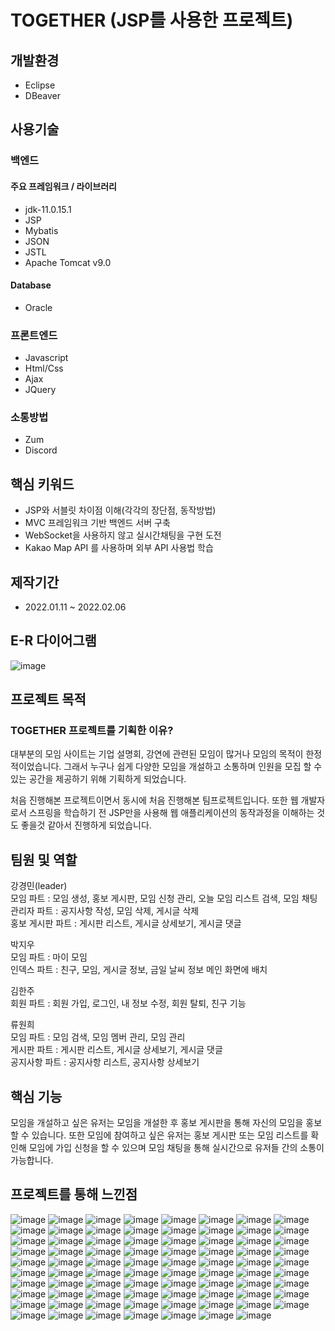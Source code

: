 # TOGETHER (JSP를 사용한 프로젝트)<br>

## 개발환경<br>
- Eclipse
- DBeaver
 
## 사용기술
  
### 백엔드



#### 주요 프레임워크 / 라이브러리
- jdk-11.0.15.1
- JSP
- Mybatis
- JSON
- JSTL
- Apache Tomcat v9.0

#### Database
- Oracle

### 프론트엔드
- Javascript
- Html/Css
- Ajax
- JQuery

### 소통방법
- Zum
- Discord

## 핵심 키워드
- JSP와 서블릿 차이점 이해(각각의 장단점, 동작방법)
- MVC 프레임워크 기반 백엔드 서버 구축
- WebSocket을 사용하지 않고 실시간채팅을 구현 도전
- Kakao Map API 를 사용하며 외부 API 사용법 학습

## 제작기간
- 2022.01.11 ~ 2022.02.06

## E-R 다이어그램
![image](https://user-images.githubusercontent.com/85470797/226358897-3fc0ae2c-77a2-45e4-b814-64a1671ce212.png)

## 프로젝트 목적
### TOGETHER 프로젝트를 기획한 이유?
대부분의 모임 사이트는 기업 설명회, 강연에 관련된 모임이 많거나 모임의 목적이 한정적이었습니다. 그래서 누구나 쉽게 다양한 모임을 개설하고 소통하며 인원을 모집 할 수 있는 공간을 제공하기 위해 기획하게 되었습니다.<br>

처음 진행해본 프로젝트이면서 동시에 처음 진행해본 팀프로젝트입니다. 또한 웹 개발자로서 스프링을 학습하기 전 JSP만을 사용해 웹 애플리케이션의 동작과정을 이해하는 것도 좋을것 같아서 진행하게 되었습니다.<br>

## 팀원 및 역할

강경민(leader)<br>
모임 파트 : 모임 생성, 홍보 게시판, 모임 신청 관리, 오늘 모임 리스트 검색, 모임 채팅<br>
관리자 파트 : 공지사항 작성, 모임 삭제, 게시글 삭제<br>
홍보 게시판 파트 : 게시판 리스트, 게시글 상세보기, 게시글 댓글<br>

박지우<br>
모임 파트 : 마이 모임<br>
인덱스 파트 : 친구, 모임, 게시글 정보, 금일 날씨 정보 메인 화면에 배치<br>

김한주<br>
회원 파트 : 회원 가입, 로그인, 내 정보 수정, 회원 탈퇴, 친구 기능<br>

류원희<br>
모임 파트 : 모임 검색, 모임 멤버 관리, 모임 관리<br>
게시판 파트 : 게시판 리스트, 게시글 상세보기, 게시글 댓글<br>
공지사항 파트 : 공지사항 리스트, 공지사항 상세보기<br>

## 핵심 기능
모임을 개설하고 싶은 유저는 모임을 개설한 후 홍보 게시판을 통해 자신의 모임을 홍보할 수 있습니다. 또한 모임에 참여하고 싶은 유저는 홍보 게시판 또는 모임 리스트를 확인해 모임에 가입 신청을 할 수 있으며 모임 채팅을 통해 실시간으로 유저들 간의 소통이 가능합니다.

## 프로젝트를 통해 느낀점


![image](https://user-images.githubusercontent.com/85470797/219278580-4a62a834-3c10-402a-84a3-1633ad9d2f89.png)
![image](https://user-images.githubusercontent.com/85470797/219278603-0b5d85c2-9132-45bb-8950-a08f5049bbf2.png)
![image](https://user-images.githubusercontent.com/85470797/219278632-721495a8-44e9-466a-8c1d-1afe2dc7573f.png)
![image](https://user-images.githubusercontent.com/85470797/219278645-4a898747-6c1d-423f-9592-253e1eecb9be.png)
![image](https://user-images.githubusercontent.com/85470797/219278667-a11ba2dd-4390-46ae-88f7-b97ba1bf7e30.png)
![image](https://user-images.githubusercontent.com/85470797/219278701-4c11341c-b0bb-49b8-bf5e-82ac6f3a15c2.png)
![image](https://user-images.githubusercontent.com/85470797/219278717-3f4829c4-01f8-4a54-8825-f3b6cf7cc160.png)
![image](https://user-images.githubusercontent.com/85470797/219278726-a9ae1f33-7cda-4050-aa41-e63343622b81.png)
![image](https://user-images.githubusercontent.com/85470797/219278753-2a2280ae-a496-4e14-8197-8e3eb35e50f1.png)
![image](https://user-images.githubusercontent.com/85470797/219278772-3ae17fa3-e15f-4d07-a3ef-b7d6329f8811.png)
![image](https://user-images.githubusercontent.com/85470797/219278784-2b2d8a1b-e691-4e7f-975d-622efc133079.png)
![image](https://user-images.githubusercontent.com/85470797/219278809-b35b54d7-5b9e-4a08-9797-6b441c4db7bf.png)
![image](https://user-images.githubusercontent.com/85470797/219278832-596cce61-e641-4156-a8fc-9ce20ea768fa.png)
![image](https://user-images.githubusercontent.com/85470797/219278864-730aff68-0aa3-4ae0-8d2e-21dd5e361d5d.png)
![image](https://user-images.githubusercontent.com/85470797/219278884-e9175ade-3e9e-4a4e-896b-5daf12094590.png)
![image](https://user-images.githubusercontent.com/85470797/219278900-efd01659-223f-47f2-9124-ff4cca2adc6e.png)
![image](https://user-images.githubusercontent.com/85470797/219278921-990c81cf-3394-4f65-ba53-e17b5c0a294e.png)
![image](https://user-images.githubusercontent.com/85470797/219278950-f4c51127-29a4-4f9f-9d26-7241c77d1a9c.png)
![image](https://user-images.githubusercontent.com/85470797/219278962-3c59668a-35e2-4331-9216-2da8701f5521.png)
![image](https://user-images.githubusercontent.com/85470797/219278988-4a91b7f4-db50-4ea4-a761-90ad588ba055.png)
![image](https://user-images.githubusercontent.com/85470797/219279008-c3cece41-aa45-4936-94c1-67d8a07ecd66.png)
![image](https://user-images.githubusercontent.com/85470797/219279017-0f0f4583-8c3d-4e6b-bf5f-d4229f08541f.png)
![image](https://user-images.githubusercontent.com/85470797/219279036-952aa0f9-6740-4d4a-bdd2-4218ac47cad1.png)
![image](https://user-images.githubusercontent.com/85470797/219279054-dec4d3e9-a6bd-4ea8-8046-0fe32179aec3.png)
![image](https://user-images.githubusercontent.com/85470797/219279081-13e9fe0d-1606-4825-80b5-6aef62a65662.png)
![image](https://user-images.githubusercontent.com/85470797/219279099-881e37b1-4630-47a0-9604-7930d5950703.png)
![image](https://user-images.githubusercontent.com/85470797/219279115-36689b69-d413-4d86-8c68-590746ae5cb3.png)
![image](https://user-images.githubusercontent.com/85470797/219279133-5982395d-28d8-435c-bfb2-9739727d0e53.png)
![image](https://user-images.githubusercontent.com/85470797/219279151-248713f6-7b6c-46dc-8dd8-94b6b8b9afd6.png)
![image](https://user-images.githubusercontent.com/85470797/219279164-1a5c6096-ba57-4593-9eaf-89793ccf8680.png)
![image](https://user-images.githubusercontent.com/85470797/219279181-9083fec2-5945-4fe7-a047-98e7c4264905.png)
![image](https://user-images.githubusercontent.com/85470797/219279196-9f00951d-c85f-446e-be5d-9e24b99cb4d0.png)
![image](https://user-images.githubusercontent.com/85470797/219279227-bf469c56-61c8-43d9-9a8f-ce178c95fbab.png)
![image](https://user-images.githubusercontent.com/85470797/219279242-9b4c1048-aab5-46d2-821d-fe6fa47db9d5.png)
![image](https://user-images.githubusercontent.com/85470797/219279260-1111dae2-e0f7-433f-a4a8-26eebc6d1ef8.png)
![image](https://user-images.githubusercontent.com/85470797/219279280-dada9f9a-37df-43d6-813b-a2457ae46a17.png)
![image](https://user-images.githubusercontent.com/85470797/219279315-521e27e0-e0af-40e2-89b8-1a42cd1e573a.png)
![image](https://user-images.githubusercontent.com/85470797/219279346-e1063d20-a49f-4fe2-a3af-05d81558f1de.png)
![image](https://user-images.githubusercontent.com/85470797/219279362-08cb0116-bec0-4dc1-b709-9dc1da029205.png)
![image](https://user-images.githubusercontent.com/85470797/219279388-2d698415-93bc-4206-83e5-0c7a3b30d2f7.png)
![image](https://user-images.githubusercontent.com/85470797/219279407-456dbc79-cb90-43ea-87b2-f011858f9624.png)
![image](https://user-images.githubusercontent.com/85470797/219279428-6179b942-e21c-41d2-a011-c1a4416c4085.png)
![image](https://user-images.githubusercontent.com/85470797/219279438-e5b41fa3-5e10-4da9-a39f-c55cd5413c22.png)
![image](https://user-images.githubusercontent.com/85470797/219279457-f7686827-bc38-46ae-9294-043d4b5c4b4c.png)
![image](https://user-images.githubusercontent.com/85470797/219279479-cab689f6-f732-4a7f-a6f2-4196415a9f31.png)
![image](https://user-images.githubusercontent.com/85470797/219279491-ecafd8d3-4fab-4593-9083-8ad0d50f0fab.png)
![image](https://user-images.githubusercontent.com/85470797/219279504-35cd6b3f-098d-489c-831a-f66a9ac7f195.png)
![image](https://user-images.githubusercontent.com/85470797/219279523-565e605f-45ee-4496-aff1-03bd3967e240.png)
![image](https://user-images.githubusercontent.com/85470797/219279560-627ecc96-569a-4b1f-83fd-7fd485117027.png)
![image](https://user-images.githubusercontent.com/85470797/219279572-b09b7da6-2617-476d-ab03-9c2b78f7f50a.png)
![image](https://user-images.githubusercontent.com/85470797/219279590-1e35478b-6445-4b27-9828-fb72e49ba086.png)
![image](https://user-images.githubusercontent.com/85470797/219279614-70041134-fbce-4e75-88c6-fccce8f4284b.png)
![image](https://user-images.githubusercontent.com/85470797/219279633-63fca305-db8a-4454-9f7a-981954383e24.png)
![image](https://user-images.githubusercontent.com/85470797/219279663-6b4f8d9f-c5a4-4f94-a5be-7351468fb473.png)
![image](https://user-images.githubusercontent.com/85470797/219279681-ae02b897-29cc-42e8-9d91-b1101c49768f.png)
![image](https://user-images.githubusercontent.com/85470797/219279713-976610d7-5cc6-4992-992e-eb699391f68d.png)
![image](https://user-images.githubusercontent.com/85470797/219279731-ac0f3988-0bbf-49f1-9599-b1f922245dd5.png)
![image](https://user-images.githubusercontent.com/85470797/219279747-e587588a-2da0-4f3e-8ad0-5dbb7c8ad8c6.png)
![image](https://user-images.githubusercontent.com/85470797/219279771-2e10b185-6e1b-43e9-84cb-b679280d0f33.png)
![image](https://user-images.githubusercontent.com/85470797/219279793-57e6aa6c-f773-45f0-bd5e-9cdc24c4b0f7.png)
![image](https://user-images.githubusercontent.com/85470797/219279801-9c85f147-5762-4169-a159-2905dc1ed6e3.png)
![image](https://user-images.githubusercontent.com/85470797/219279818-d5af0c8f-f4cd-46e3-9d65-35a3b62eacc4.png)
![image](https://user-images.githubusercontent.com/85470797/219279833-d3f44fe5-234f-4012-9660-4bd43fd4865b.png)
![image](https://user-images.githubusercontent.com/85470797/219279853-4d47494d-3702-42fd-a175-b23d8168ca31.png)
![image](https://user-images.githubusercontent.com/85470797/219279876-a908e4b1-7ec9-475c-be43-fd1e760d5463.png)
![image](https://user-images.githubusercontent.com/85470797/219279894-06a207d4-379d-40a9-b671-978e8b9b210a.png)
![image](https://user-images.githubusercontent.com/85470797/219279916-99d2ba5a-b5ae-486e-b6ad-59f4630b0af0.png)
![image](https://user-images.githubusercontent.com/85470797/219279944-fee81953-9106-49e8-a3b5-0f28310aa0a2.png)
![image](https://user-images.githubusercontent.com/85470797/219279964-6611acf7-5039-45c2-8301-cea3d3581656.png)
![image](https://user-images.githubusercontent.com/85470797/219279990-e6c3f5e8-7450-4cd2-9f18-1e05b8adecce.png)
![image](https://user-images.githubusercontent.com/85470797/219280009-c9e9c4cd-5d4c-44dd-a68c-9734502d8dce.png)
![image](https://user-images.githubusercontent.com/85470797/219280037-93fec772-446c-45f6-9e41-6e86de7117a4.png)
![image](https://user-images.githubusercontent.com/85470797/219280057-067159eb-b2c7-45e4-a786-90e1b8a5a924.png)
![image](https://user-images.githubusercontent.com/85470797/219280075-6c3fc376-d911-4f6e-8d60-ccd870bd90e3.png)
![image](https://user-images.githubusercontent.com/85470797/219280096-402459ea-673d-4732-b613-1a356bf649ab.png)
![image](https://user-images.githubusercontent.com/85470797/219280115-f5b7525e-be69-4756-9aeb-cd4ae23b0b97.png)
![image](https://user-images.githubusercontent.com/85470797/219280136-7771b53d-3576-48a3-b62b-c3808a761c61.png)
![image](https://user-images.githubusercontent.com/85470797/219280160-bf8c8685-1b73-4998-9ce1-fb524e9e599e.png)
![image](https://user-images.githubusercontent.com/85470797/219280184-fa34b00e-be7b-49f6-b297-3362969e5e6c.png)



